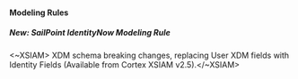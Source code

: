 
#### Modeling Rules

##### New: SailPoint IdentityNow Modeling Rule

<~XSIAM> XDM schema breaking changes, replacing User XDM fields with Identity Fields (Available from Cortex XSIAM v2.5).</~XSIAM>
